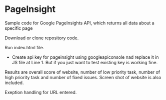 # PageInsight
Sample code for Google PageInsights API, which returns all data about a specific page

Download or clone repository code.

Run index.html file.

* Create api key for pageinsight using googleapiconsole nad replace it in JS file at Line 1. But if you just want to test existing key is working fine.

Results are overall score of website, number of low priority task, number of high priority task and number of fixed issues. 
Screen shot of website is also included.

Exeption handling for URL entered.